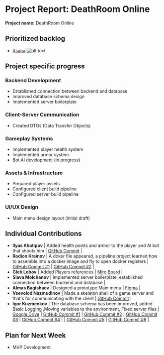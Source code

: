# Project Report: DeathRoom Online

**Project name:** DeathRoom Online 

## Prioritized backlog
- [Asana](https://app.asana.com/1/1210569831287734/project/1210570004733565/list/1210570197020283)
![alt text](image.png)

## Project specific progress

### Backend Development  
- Established connection between backend and database  
- Improved database schema design  
- Implemented server boilerplate  

### Client-Server Communication  
- Created DTOs (Data Transfer Objects)  

### Gameplay Systems  
- Implemented player health system  
- Implemented armor system  
- Bot AI development (in progress)  

### Assets & Infrastructure  
- Prepared player assets  
- Configured client build pipeline  
- Configured server build pipeline  

### UI/UX Design  
- Main menu design layout (initial draft)  

## Individual Contributions

- **Ilyas Khatipov** | Added health points and armor to the player and AI bot that shoots him    | [GitHub Commit](https://github.com/IU-Capstone-Project-2025/DeathRoom/commit/188f440db78ae15da83a5666c1b5d166e9c8d5bd) |
- **Rodion Krainov** | A doker file appeared, a pipeline project learned how to assemble into a docker image and fly to open docker registers    | [GitHub Commit #1](https://github.com/IU-Capstone-Project-2025/DeathRoom/commit/27977700675ca848f55635e499872cc3e309bba7) | [GitHub Commit #2](https://github.com/IU-Capstone-Project-2025/DeathRoom/commit/6747790e0675eb5840c4c806dd2c3df017f30f0b) |
- **Gleb Lobov**     | Added Players references                    | [Miro Board](https://miro.com/app/board/uXjVIoED1M4=/) |
- **Slava Molchanov** | Implemented server boilerplate, established connection between backend and database   |
- **Almas Bagishaev**     | Designed a prototype Main menu       | [Figma](https://www.figma.com/design/3TLsWDoiFmOVD1QUK2lLML/main-menu?node-id=605-2&p=f&t=xOOilT1DbDj8cE21-0) |
- **Vsevolod Nazmudinov**     | Made a skeleton shell of a game server and that's for communicating with the client      | [GitHub Commit](https://github.com/IU-Capstone-Project-2025/DeathRoom/commit/0ff9926f080d9c75bf3b2498bebbe89397270a1e) |
- **Igor Kuzmenkov**     | The database schema has been improved, added Basic Logging ,Moving variables to the environment, Fixed server files | [Google Drive](https://drive.google.com/drive/folders/1zsOtG-gotEd5Wu7h40C7Z5AWo4vd5sng) | [GitHub Commit #1](https://github.com/IU-Capstone-Project-2025/DeathRoom/commit/f3a920eed790c19d517fadfffd7b3bf3e2ed9817) | [GitHub Commit #2](https://github.com/IU-Capstone-Project-2025/DeathRoom/commit/fa75145ac23b04fc15988e6e825251c7cbbdde6a) | [GitHub Commit #3](https://github.com/IU-Capstone-Project-2025/DeathRoom/commit/e1fd9570174543e7132a3796eadb33267f7e5bce) | [GitHub Commit #4](https://github.com/IU-Capstone-Project-2025/DeathRoom/commit/3b363f44c3f9191827adc3b01eea5b5f71e9f3c3) | | [GitHub Commit #5](https://github.com/IU-Capstone-Project-2025/DeathRoom/commit/aa42e14fe255d1cff3906a9942ec8064143b2606) | [GitHub Commit #6](https://github.com/IU-Capstone-Project-2025/DeathRoom/commit/bec94d8f888d3aabd9a23a6fc90cfff1490486ca) |


## Plan for Next Week 
- MVP Development
